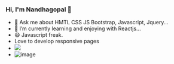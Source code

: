 ### Hi, I'm Nandhagopal 👋
- 💬 Ask me about HMTL CSS JS Bootstrap, Javascript, Jquery...
- 🌱 I’m currently learning and enjoying with  Reactjs...
- 😄 Javascript freak.
- Love to develop responsive pages
- ![](https://komarev.com/ghpvc/?username=nandha-techie&color=brightgreen)
- ![image](https://user-images.githubusercontent.com/19306379/202677939-9c4dd3d6-8beb-43bd-8f0b-eb8897a798ad.png)


<!--
**nandha-techie/nandha-techie** is a ✨ _special_ ✨ repository because its `README.md` (this file) appears on your GitHub profile.

Here are some ideas to get you started:

- 🔭 I’m currently working on ...
 🌱 I’m currently learning and enjoying with Reactjs...
- 👯 I’m looking to collaborate on ...
- 🤔 I’m looking for help with ...
 💬 Ask me about HMTL CSS JS BS...
- 📫 How to reach me: ...
- 😄 Pronouns: ...
- ⚡ Fun fact: ...
-->
